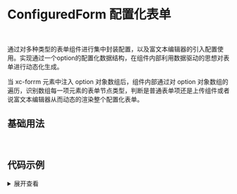 # ConfiguredForm 配置化表单
<br/>
<p>通过对多种类型的表单组件进行集中封装配置，以及富文本编辑器的引入配置使用。实现通过一个option的配置化数据结构，在组件内部利用数据驱动的思想对表单进行动态化生成。</p>
<p>当 xc-forrm 元素中注入 option 对象数组后，组件内部通过对 option 对象数组的遍历，识别数组每一项元素的表单节点类型，判断是普通表单项还是上传组件或者说富文本编辑器从而动态的渲染整个配置化表单。</p>

## 基础用法
<br>

  <div>
    <xc-form
      ref="form"
      label-width="100px"
      :options="options"
      @on-change="handleChange"
      @before-upload="handleBeforeUpload"
      @on-preview="handlePreview"
      @on-remove="handleRemove"
      @before-remove="beforeRemove"
      @on-success="handleSuccess"
      @on-exceed="handleExceed"
    >
      <template #uploadArea>
        <el-button size="small" type="primary">Click to upload</el-button>
      </template>
      <template #uploadTip>
        <div style="color: #ccc;font-size: 12px;">jpg/png files with a size less than 500kb</div>
      </template>
      <template #action="scope">
        <el-button type="primary" @click="submitForm(scope)">提交</el-button>
        <el-button @click="resetForm">重置</el-button>
      </template>
    </xc-form>
  </div>

<script  setup>
import { ElMessage, ElMessageBox } from 'element-plus'
import { ref } from 'vue'

let options = [
  {
    type: 'input',
    value: '',
    label: '用户名',
    prop: 'username',
    placeholder: '请输入用户名',
    rules: [
      {
        required: true,
        message: '用户名不能为空',
        trigger: 'blur'
      },
      {
        min: 2,
        max: 6,
        message: '用户名在2-6位之间',
        trigger: 'blur'
      }
    ],
    attrs: {
      clearable: true
    }
  },
  {
    type: 'input',
    value: '',
    label: '密码',
    prop: 'password',
    placeholder: '请输入密码',
    rules: [
      {
        required: true,
        message: '密码不能为空',
        trigger: 'blur'
      },
      {
        min: 6,
        max: 15,
        message: '密码在6-15位之间',
        trigger: 'blur'
      }
    ],
    attrs: {
      showPassword: true,
      clearable: true
    }
  },
  {
    type: 'select',
    value: '',
    placeholder: '请选择职位',
    prop: 'role',
    label: '职位',
    attrs: {
      style: {
        width: '100%'
      },
    },
    rules: [
      {
        required: true,
        message: '职位不能为空',
        trigger: 'change'
      }
    ],
    children: [
      {
        type: 'option',
        label: '经理',
        value: '1'
      },
      {
        type: 'option',
        label: '主管',
        value: '2'
      },
      {
        type: 'option',
        label: '员工',
        value: '3'
      }
    ]
  },
  {
    type: 'checkbox-group',
    value: [],
    prop: 'like',
    label: '爱好',
    rules: [
      {
        required: true,
        message: '爱好不能为空',
        trigger: 'change'
      }
    ],
    children: [
      {
        type: 'checkbox',
        label: '足球',
        value: '1'
      },
      {
        type: 'checkbox',
        label: '篮球',
        value: '2'
      },
      {
        type: 'checkbox',
        label: '排球',
        value: '3'
      }
    ]
  },
  {
    type: 'radio-group',
    value: '',
    prop: 'gender',
    label: '性别',
    rules: [
      {
        required: true,
        message: '性别不能为空',
        trigger: 'change'
      }
    ],
    children: [
      {
        type: 'radio',
        label: '男',
        value: 'male'
      },
      {
        type: 'radio',
        label: '女',
        value: 'female'
      },
      {
        type: 'radio',
        label: '保密',
        value: 'not'
      }
    ]
  },
  {
    type: 'upload',
    label: '上传',
    prop: 'pic',
    uploadAttrs: {
      action: 'https://jsonplaceholder.typicode.com/posts/',
      multiple: true,
      limit: 3
    },
    rules: [
      {
        required: true,
        message: '图片不能为空',
        trigger: 'blur'
      }
    ],
  },
  {
    type: 'editor',
    value: '123',
    prop: 'desc',
    label: '描述',
    placeholder: '请输入描述',
    rules: [
      {
        required: true,
        message: '描述不能为空',
        trigger: 'blur'
      }
    ]
  }
]
let form = ref()

let submitForm = (scope) => {
  // 判空
  scope.form.validate((valid) => {
    if (valid) {
      console.log(scope.model)
      ElMessage.success('提交成功')
    } else {
      ElMessage.error('表单填写有误,请检查')
    }
  })
}
// 重置表单
let resetForm = () => {
  form.value.resetFields()
}

// 获取表单数据
let getFormData = () =>{
  return form.value.getFormData()
}

let handleRemove = (file, fileList) => {
  console.log('handleRemove')
  console.log(file, fileList)
}
let handlePreview = (file) => {
  console.log('handlePreview')
  console.log(file)
}
let beforeRemove = (val) => {
  console.log('beforeRemove')
  return ElMessageBox.confirm(`Cancel the transfert of ${val.file.name} ?`)
}
let handleExceed = (val) => {
  console.log('handleExceed', val)
  ElMessage.warning(
    `The limit is 3, you selected ${val.files.length
    } files this time, add up to ${val.files.length + val.fileList.length} totally`
  )
}
let handleSuccess = (val) => {
  console.log('success')
  console.log(val)
}
let handleChange = (val) => {
  console.log('change')
  console.log(val)
}
let handleBeforeUpload = (val) => {
  console.log('handleBeforeUpload')
  console.log(val)
}
</script>

## 代码示例
<details>
<summary>展开查看</summary>

``` html
  <div>
    <xc-form
      ref="form"
      label-width="100px"
      :options="options"
      @on-change="handleChange"
      @before-upload="handleBeforeUpload"
      @on-preview="handlePreview"
      @on-remove="handleRemove"
      @before-remove="beforeRemove"
      @on-success="handleSuccess"
      @on-exceed="handleExceed"
    >
      <template #uploadArea>
        <el-button size="small" type="primary">Click to upload</el-button>
      </template>
      <template #uploadTip>
        <div style="color: #ccc;font-size: 12px;">jpg/png files with a size less than 500kb</div>
      </template>
      <template #action="scope">
        <el-button type="primary" @click="submitForm(scope)">提交</el-button>
        <el-button @click="resetForm">重置</el-button>
      </template>
    </xc-form>
  </div>
```
``` js
import { ElMessage, ElMessageBox } from 'element-plus'
import { ref } from 'vue'
let options = [
  {
    type: 'input',
    value: '',
    label: '用户名',
    prop: 'username',
    placeholder: '请输入用户名',
    rules: [
      {
        required: true,
        message: '用户名不能为空',
        trigger: 'blur'
      },
      {
        min: 2,
        max: 6,
        message: '用户名在2-6位之间',
        trigger: 'blur'
      }
    ],
    attrs: {
      clearable: true
    }
  },
  {
    type: 'input',
    value: '',
    label: '密码',
    prop: 'password',
    placeholder: '请输入密码',
    rules: [
      {
        required: true,
        message: '密码不能为空',
        trigger: 'blur'
      },
      {
        min: 6,
        max: 15,
        message: '密码在6-15位之间',
        trigger: 'blur'
      }
    ],
    attrs: {
      showPassword: true,
      clearable: true
    }
  },
  {
    type: 'select',
    value: '',
    placeholder: '请选择职位',
    prop: 'role',
    label: '职位',
    attrs: {
      style: {
        width: '100%'
      },
    },
    rules: [
      {
        required: true,
        message: '职位不能为空',
        trigger: 'change'
      }
    ],
    children: [
      {
        type: 'option',
        label: '经理',
        value: '1'
      },
      {
        type: 'option',
        label: '主管',
        value: '2'
      },
      {
        type: 'option',
        label: '员工',
        value: '3'
      }
    ]
  },
  {
    type: 'checkbox-group',
    value: [],
    prop: 'like',
    label: '爱好',
    rules: [
      {
        required: true,
        message: '爱好不能为空',
        trigger: 'change'
      }
    ],
    children: [
      {
        type: 'checkbox',
        label: '足球',
        value: '1'
      },
      {
        type: 'checkbox',
        label: '篮球',
        value: '2'
      },
      {
        type: 'checkbox',
        label: '排球',
        value: '3'
      }
    ]
  },
  {
    type: 'radio-group',
    value: '',
    prop: 'gender',
    label: '性别',
    rules: [
      {
        required: true,
        message: '性别不能为空',
        trigger: 'change'
      }
    ],
    children: [
      {
        type: 'radio',
        label: '男',
        value: 'male'
      },
      {
        type: 'radio',
        label: '女',
        value: 'female'
      },
      {
        type: 'radio',
        label: '保密',
        value: 'not'
      }
    ]
  },
  {
    type: 'upload',
    label: '上传',
    prop: 'pic',
    uploadAttrs: {
      action: 'https://jsonplaceholder.typicode.com/posts/',
      multiple: true,
      limit: 3
    },
    rules: [
      {
        required: true,
        message: '图片不能为空',
        trigger: 'blur'
      }
    ],
  },
  {
    type: 'editor',
    value: '123',
    prop: 'desc',
    label: '描述',
    placeholder: '请输入描述',
    rules: [
      {
        required: true,
        message: '描述不能为空',
        trigger: 'blur'
      }
    ]
  }
]
let form = ref()

let submitForm = (scope) => {
  // 判空
  scope.form.validate((valid) => {
    if (valid) {
      console.log(scope.model)
      ElMessage.success('提交成功')
    } else {
      ElMessage.error('表单填写有误,请检查')
    }
  })
}
// 重置表单
let resetForm = () => {
  form.value.resetFields()
}

// 获取表单数据
let getFormData = () =>{
  return form.value.getFormData()
}

let handleRemove = (file, fileList) => {
  console.log('handleRemove')
  console.log(file, fileList)
}
let handlePreview = (file) => {
  console.log('handlePreview')
  console.log(file)
}
let beforeRemove = (val) => {
  console.log('beforeRemove')
  return ElMessageBox.confirm(`Cancel the transfert of ${val.file.name} ?`)
}
let handleExceed = (val) => {
  console.log('handleExceed', val)
  ElMessage.warning(
    `The limit is 3, you selected ${val.files.length
    } files this time, add up to ${val.files.length + val.fileList.length} totally`
  )
}
let handleSuccess = (val) => {
  console.log('success')
  console.log(val)
}
let handleChange = (val) => {
  console.log('change')
  console.log(val)
}
let handleBeforeUpload = (val) => {
  console.log('handleBeforeUpload')
  console.log(val)
}
</script>

```

</details>
